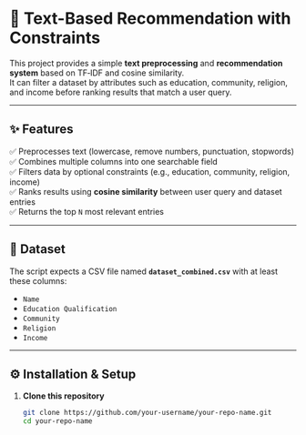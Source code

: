 # 📌 Text-Based Recommendation with Constraints

This project provides a simple **text preprocessing** and **recommendation system** based on TF‑IDF and cosine similarity.  
It can filter a dataset by attributes such as education, community, religion, and income before ranking results that match a user query.

---

## ✨ Features
✅ Preprocesses text (lowercase, remove numbers, punctuation, stopwords)  
✅ Combines multiple columns into one searchable field  
✅ Filters data by optional constraints (e.g., education, community, religion, income)  
✅ Ranks results using **cosine similarity** between user query and dataset entries  
✅ Returns the top `N` most relevant entries

---

## 📂 Dataset
The script expects a CSV file named **`dataset_combined.csv`** with at least these columns:
- `Name`
- `Education Qualification`
- `Community`
- `Religion`
- `Income`

---

## ⚙️ Installation & Setup
1. **Clone this repository**
   ```bash
   git clone https://github.com/your-username/your-repo-name.git
   cd your-repo-name
